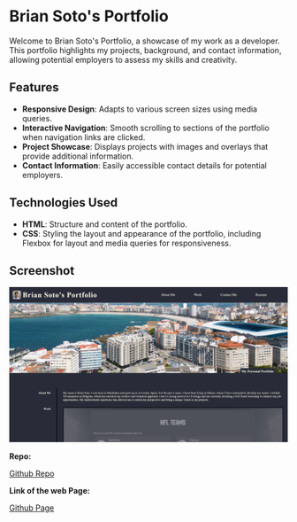 # Brian Soto's Portfolio

Welcome to Brian Soto's Portfolio, a showcase of my work as a developer. This portfolio highlights my projects, background, and contact information, allowing potential employers to assess my skills and creativity.

## Features

- **Responsive Design**: Adapts to various screen sizes using media queries.
- **Interactive Navigation**: Smooth scrolling to sections of the portfolio when navigation links are clicked.
- **Project Showcase**: Displays projects with images and overlays that provide additional information.
- **Contact Information**: Easily accessible contact details for potential employers.

## Technologies Used

- **HTML**: Structure and content of the portfolio.
- **CSS**: Styling the layout and appearance of the portfolio, including Flexbox for layout and media queries for responsiveness.

## Screenshot
![alt text](./assets/images/bspcss.png)

**Repo:**

[Github Repo](https://github.com/briansotolago/Challenge-2)

**Link of the web Page:**

[Github Page](https://briansotolago.github.io/Challenge-2/)